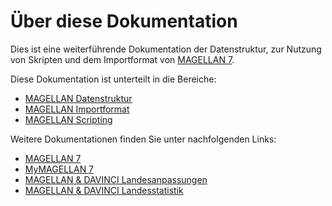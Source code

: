 # Über diese Dokumentation

Dies ist eine weiterführende Dokumentation der Datenstruktur, zur Nutzung von Skripten und dem Importformat von [MAGELLAN 7](https://doc.magellan7.stueber.de/).

Diese Dokumentation ist unterteilt in die Bereiche:

* [MAGELLAN Datenstruktur](https://doc.magellan7-ds.stueber.de/datenstruktur/)
* [MAGELLAN Importformat](https://doc.magellan7-ds.stueber.de/importe/)
* [MAGELLAN Scripting](https://doc.magellan7-ds.stueber.de/scripting/)

Weitere Dokumentationen finden Sie unter nachfolgenden Links:

* [MAGELLAN 7](https://doc.MAGELLAN7.stueber.de)
* [MyMAGELLAN 7](https://doc.myMAGELLAN7.stueber.de)
* [MAGELLAN & DAVINCI Landesanpassungen](https://doc.la.stueber.de)
* [MAGELLAN & DAVINCI Landesstatistik](https://doc.ls.stueber.de)

